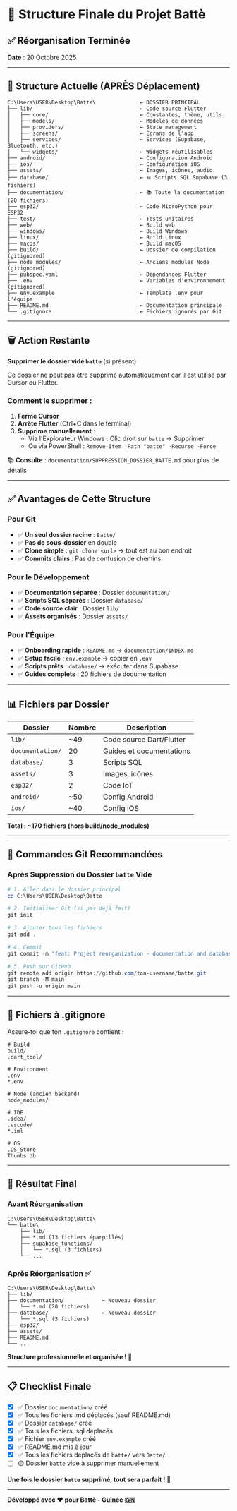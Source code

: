 # 📁 Structure Finale du Projet Battè

## ✅ Réorganisation Terminée

**Date** : 20 Octobre 2025

---

## 🎯 Structure Actuelle (APRÈS Déplacement)

```
C:\Users\USER\Desktop\Batte\              ← DOSSIER PRINCIPAL
├── lib/                                  ← Code source Flutter
│   ├── core/                             ← Constantes, thème, utils
│   ├── models/                           ← Modèles de données
│   ├── providers/                        ← State management
│   ├── screens/                          ← Écrans de l'app
│   ├── services/                         ← Services (Supabase, Bluetooth, etc.)
│   └── widgets/                          ← Widgets réutilisables
├── android/                              ← Configuration Android
├── ios/                                  ← Configuration iOS
├── assets/                               ← Images, icônes, audio
├── database/                             ← 📊 Scripts SQL Supabase (3 fichiers)
├── documentation/                        ← 📚 Toute la documentation (20 fichiers)
├── esp32/                                ← Code MicroPython pour ESP32
├── test/                                 ← Tests unitaires
├── web/                                  ← Build web
├── windows/                              ← Build Windows
├── linux/                                ← Build Linux
├── macos/                                ← Build macOS
├── build/                                ← Dossier de compilation (gitignored)
├── node_modules/                         ← Anciens modules Node (gitignored)
├── pubspec.yaml                          ← Dépendances Flutter
├── .env                                  ← Variables d'environnement (gitignored)
├── env.example                           ← Template .env pour l'équipe
├── README.md                             ← Documentation principale
└── .gitignore                            ← Fichiers ignorés par Git
```

---

## 🗑️ Action Restante

**Supprimer le dossier vide `batte`** (si présent)

Ce dossier ne peut pas être supprimé automatiquement car il est utilisé par Cursor ou Flutter.

### Comment le supprimer :

1. **Ferme Cursor**
2. **Arrête Flutter** (Ctrl+C dans le terminal)
3. **Supprime manuellement** :
   - Via l'Explorateur Windows : Clic droit sur `batte` → Supprimer
   - Ou via PowerShell : `Remove-Item -Path "batte" -Recurse -Force`

📚 **Consulte** : `documentation/SUPPRESSION_DOSSIER_BATTE.md` pour plus de détails

---

## ✅ Avantages de Cette Structure

### Pour Git

- ✅ **Un seul dossier racine** : `Batte/`
- ✅ **Pas de sous-dossier** en double
- ✅ **Clone simple** : `git clone <url>` → tout est au bon endroit
- ✅ **Commits clairs** : Pas de confusion de chemins

### Pour le Développement

- ✅ **Documentation séparée** : Dossier `documentation/`
- ✅ **Scripts SQL séparés** : Dossier `database/`
- ✅ **Code source clair** : Dossier `lib/`
- ✅ **Assets organisés** : Dossier `assets/`

### Pour l'Équipe

- ✅ **Onboarding rapide** : `README.md` → `documentation/INDEX.md`
- ✅ **Setup facile** : `env.example` → copier en `.env`
- ✅ **Scripts prêts** : `database/` → exécuter dans Supabase
- ✅ **Guides complets** : 20 fichiers de documentation

---

## 📊 Fichiers par Dossier

| Dossier | Nombre | Description |
|---------|--------|-------------|
| `lib/` | ~49 | Code source Dart/Flutter |
| `documentation/` | 20 | Guides et documentations |
| `database/` | 3 | Scripts SQL |
| `assets/` | 3 | Images, icônes |
| `esp32/` | 2 | Code IoT |
| `android/` | ~50 | Config Android |
| `ios/` | ~40 | Config iOS |

**Total : ~170 fichiers (hors build/node_modules)**

---

## 🎯 Commandes Git Recommandées

### Après Suppression du Dossier `batte` Vide

```powershell
# 1. Aller dans le dossier principal
cd C:\Users\USER\Desktop\Batte

# 2. Initialiser Git (si pas déjà fait)
git init

# 3. Ajouter tous les fichiers
git add .

# 4. Commit
git commit -m "feat: Project reorganization - documentation and database folders"

# 5. Push sur GitHub
git remote add origin https://github.com/ton-username/batte.git
git branch -M main
git push -u origin main
```

---

## 📂 Fichiers à .gitignore

Assure-toi que ton `.gitignore` contient :

```
# Build
build/
.dart_tool/

# Environment
.env
*.env

# Node (ancien backend)
node_modules/

# IDE
.idea/
.vscode/
*.iml

# OS
.DS_Store
Thumbs.db
```

---

## 🎉 Résultat Final

### Avant Réorganisation

```
C:\Users\USER\Desktop\Batte\
└── batte\
    ├── lib/
    ├── *.md (13 fichiers éparpillés)
    ├── supabase_functions/
    │   └── *.sql (3 fichiers)
    └── ...
```

### Après Réorganisation ✅

```
C:\Users\USER\Desktop\Batte\
├── lib/
├── documentation/            ← Nouveau dossier
│   └── *.md (20 fichiers)
├── database/                 ← Nouveau dossier
│   └── *.sql (3 fichiers)
├── esp32/
├── assets/
├── README.md
└── ...
```

**Structure professionnelle et organisée ! 🚀**

---

## 📋 Checklist Finale

- [x] ✅ Dossier `documentation/` créé
- [x] ✅ Tous les fichiers .md déplacés (sauf README.md)
- [x] ✅ Dossier `database/` créé
- [x] ✅ Tous les fichiers .sql déplacés
- [x] ✅ Fichier `env.example` créé
- [x] ✅ README.md mis à jour
- [x] ✅ Tous les fichiers déplacés de `batte/` vers `Batte/`
- [ ] 🟡 Dossier `batte` vide à supprimer manuellement

**Une fois le dossier `batte` supprimé, tout sera parfait ! 🎯**

---

**Développé avec ❤️ pour Battè - Guinée 🇬🇳**


